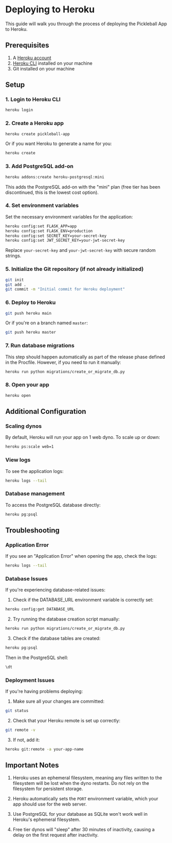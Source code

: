 # Deploying to Heroku

This guide will walk you through the process of deploying the Pickleball App to Heroku.

## Prerequisites

1. A [Heroku account](https://signup.heroku.com/)
2. [Heroku CLI](https://devcenter.heroku.com/articles/heroku-cli) installed on your machine
3. Git installed on your machine

## Setup

### 1. Login to Heroku CLI

```bash
heroku login
```

### 2. Create a Heroku app

```bash
heroku create pickleball-app
```

Or if you want Heroku to generate a name for you:

```bash
heroku create
```

### 3. Add PostgreSQL add-on

```bash
heroku addons:create heroku-postgresql:mini
```

This adds the PostgreSQL add-on with the "mini" plan (free tier has been discontinued, this is the lowest cost option).

### 4. Set environment variables

Set the necessary environment variables for the application:

```bash
heroku config:set FLASK_APP=app
heroku config:set FLASK_ENV=production
heroku config:set SECRET_KEY=your-secret-key
heroku config:set JWT_SECRET_KEY=your-jwt-secret-key
```

Replace `your-secret-key` and `your-jwt-secret-key` with secure random strings.

### 5. Initialize the Git repository (if not already initialized)

```bash
git init
git add .
git commit -m "Initial commit for Heroku deployment"
```

### 6. Deploy to Heroku

```bash
git push heroku main
```

Or if you're on a branch named `master`:

```bash
git push heroku master
```

### 7. Run database migrations

This step should happen automatically as part of the release phase defined in the Procfile. However, if you need to run it manually:

```bash
heroku run python migrations/create_or_migrate_db.py
```

### 8. Open your app

```bash
heroku open
```

## Additional Configuration

### Scaling dynos

By default, Heroku will run your app on 1 web dyno. To scale up or down:

```bash
heroku ps:scale web=1
```

### View logs

To see the application logs:

```bash
heroku logs --tail
```

### Database management

To access the PostgreSQL database directly:

```bash
heroku pg:psql
```

## Troubleshooting

### Application Error

If you see an "Application Error" when opening the app, check the logs:

```bash
heroku logs --tail
```

### Database Issues

If you're experiencing database-related issues:

1. Check if the DATABASE_URL environment variable is correctly set:

```bash
heroku config:get DATABASE_URL
```

2. Try running the database creation script manually:

```bash
heroku run python migrations/create_or_migrate_db.py
```

3. Check if the database tables are created:

```bash
heroku pg:psql
```

Then in the PostgreSQL shell:

```sql
\dt
```

### Deployment Issues

If you're having problems deploying:

1. Make sure all your changes are committed:

```bash
git status
```

2. Check that your Heroku remote is set up correctly:

```bash
git remote -v
```

3. If not, add it:

```bash
heroku git:remote -a your-app-name
```

## Important Notes

1. Heroku uses an ephemeral filesystem, meaning any files written to the filesystem will be lost when the dyno restarts.
   Do not rely on the filesystem for persistent storage.

2. Heroku automatically sets the `PORT` environment variable, which your app should use for the web server.

3. Use PostgreSQL for your database as SQLite won't work well in Heroku's ephemeral filesystem.

4. Free tier dynos will "sleep" after 30 minutes of inactivity, causing a delay on the first request after inactivity.
